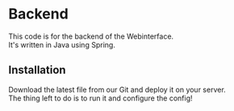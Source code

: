 # Backend
This code is for the backend of the Webinterface.<br>
It's written in Java using Spring.

## Installation
Download the latest file from our Git and deploy it on your server.<br>
The thing left to do is to run it and configure the config!